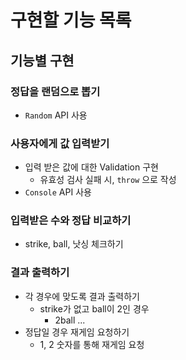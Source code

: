 # 구현할 기능 목록

## 기능별 구현

### 정답을 랜덤으로 뽑기
- `Random` API 사용


### 사용자에게 값 입력받기
- 입력 받은 값에 대한 Validation 구현
    - 유효성 검사 실패 시, `throw` 으로 작성
- `Console` API 사용


### 입력받은 수와 정답 비교하기
- strike, ball, 낫싱 체크하기

### 결과 출력하기
- 각 경우에 맞도록 결과 출력하기
    - strike가 없고 ball이 2인 경우
        - 2ball ... 
- 정답일 경우 재게임 요청하기
    - 1, 2 숫자를 통해 재게임 요청